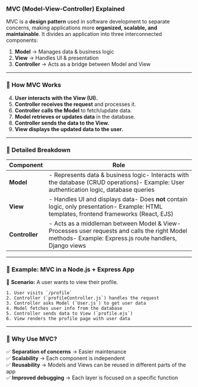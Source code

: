 ### **MVC (Model-View-Controller) Explained**

MVC is a **design pattern** used in software development to separate concerns, making applications more **organized, scalable, and maintainable**. It divides an application into three interconnected components:

1. **Model** → Manages data & business logic
2. **View** → Handles UI & presentation
3. **Controller** → Acts as a bridge between Model and View

---

### 🔹 **How MVC Works**

4. **User interacts with the View (UI).**
5. **Controller receives the request** and processes it.
6. **Controller calls the Model** to fetch/update data.
7. **Model retrieves or updates data** in the database.
8. **Controller sends the data to the View.**
9. **View displays the updated data to the user.**

---

### 🔹 **Detailed Breakdown**

|Component|Role|
|---|---|
|**Model**|- Represents data & business logic- Interacts with the database (CRUD operations)- Example: User authentication logic, database queries|
|**View**|- Handles UI and displays data- Does **not** contain logic, only presentation- Example: HTML templates, frontend frameworks (React, EJS)|
|**Controller**|- Acts as a middleman between Model & View- Processes user requests and calls the right Model methods- Example: Express.js route handlers, Django views|

---

### 🔹 **Example: MVC in a Node.js + Express App**

📌 **Scenario:** A user wants to view their profile.

```plaintext
1. User visits `/profile`
2. Controller (`profileController.js`) handles the request
3. Controller asks Model (`User.js`) to get user data
4. Model fetches user info from the database
5. Controller sends data to View (`profile.ejs`)
6. View renders the profile page with user data
```

---
### 🔹 **Why Use MVC?**

✅ **Separation of concerns** → Easier maintenance  
✅ **Scalability** → Each component is independent  
✅ **Reusability** → Models and Views can be reused in different parts of the app  
✅ **Improved debugging** → Each layer is focused on a specific function
